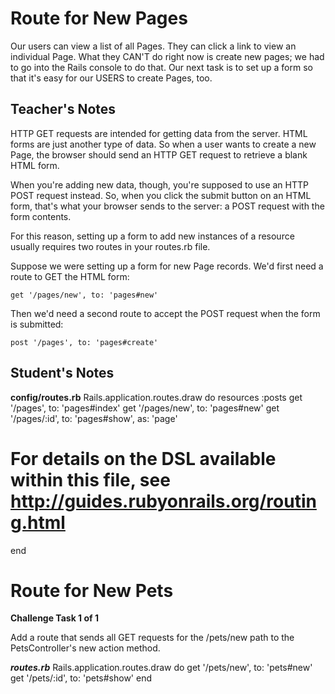 # Route for New Pages
Our users can view a list of all Pages.
They can click a link to view an individual Page.
What they CAN'T do right now is create new pages; we had to go into the Rails console to do that.
Our next task is to set up a form so that it's easy for our USERS to create Pages, too.

## Teacher's Notes

HTTP GET requests are intended for getting data from the server.
HTML forms are just another type of data.
So when a user wants to create a new Page, the browser should send an HTTP GET request to retrieve a blank HTML form.

When you're adding new data, though, you're supposed to use an HTTP POST request instead.
So, when you click the submit button on an HTML form, that's what your browser sends to the server: a POST request with the form contents.

For this reason, setting up a form to add new instances of a resource usually requires two routes in your routes.rb file.

Suppose we were setting up a form for new Page records.
We'd first need a route to GET the HTML form:

`get '/pages/new', to: 'pages#new'`

Then we'd need a second route to accept the POST request when the form is submitted:

`post '/pages', to: 'pages#create'`


## Student's Notes

__config/routes.rb__
Rails.application.routes.draw do
  resources :posts
  get '/pages', to: 'pages#index'
  get '/pages/new', to: 'pages#new'
  get '/pages/:id', to: 'pages#show', as: 'page'

  # For details on the DSL available within this file, see http://guides.rubyonrails.org/routing.html
end

# Route for New Pets

**Challenge Task 1 of 1**

Add a route that sends all GET requests for the /pets/new path to the PetsController's new action method.

___routes.rb___
Rails.application.routes.draw do
  get '/pets/new', to: 'pets#new'
  get '/pets/:id', to: 'pets#show'
end
